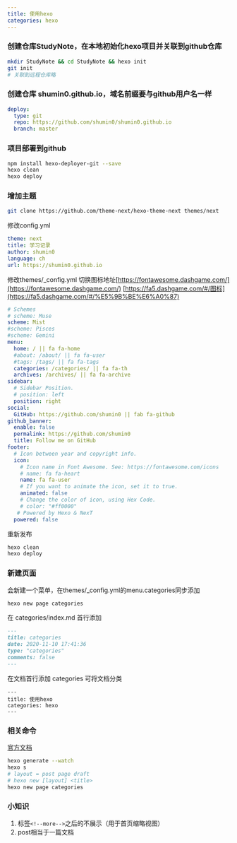```yaml
---
title: 使用hexo
categories: hexo
---
```


### 创建仓库StudyNote，在本地初始化hexo项目并关联到github仓库

```sh
mkdir StudyNote && cd StudyNote && hexo init
git init
# 关联到远程仓库略
```

<!--more-->

### 创建仓库 shumin0.github.io，域名前缀要与github用户名一样

```yaml
deploy:
  type: git
  repo: https://github.com/shumin0/shumin0.github.io
  branch: master
```

### 项目部署到github

```sh
npm install hexo-deployer-git --save
hexo clean
hexo deploy
```

### 增加主题

```sh
git clone https://github.com/theme-next/hexo-theme-next themes/next
```

修改config.yml

```yaml
theme: next
title: 学习记录
author: shumin0
language: ch
url: https://shumin0.github.io
```

修改themes/_config.yml
切换图标地址[https://fontawesome.dashgame.com/](https://fontawesome.dashgame.com/)
[https://fa5.dashgame.com/#/图标](https://fa5.dashgame.com/#/%E5%9B%BE%E6%A0%87)
```yaml
# Schemes
# scheme: Muse
scheme: Mist
#scheme: Pisces
#scheme: Gemini
menu:
  home: / || fa fa-home
  #about: /about/ || fa fa-user
  #tags: /tags/ || fa fa-tags
  categories: /categories/ || fa fa-th
  archives: /archives/ || fa fa-archive
sidebar:
  # Sidebar Position.
  # position: left
  position: right
social:
  GitHub: https://github.com/shumin0 || fab fa-github
github_banner:
  enable: false
  permalink: https://github.com/shumin0
  title: Follow me on GitHub
footer:
  # Icon between year and copyright info.
  icon:
    # Icon name in Font Awesome. See: https://fontawesome.com/icons
    # name: fa fa-heart
    name: fa fa-user
    # If you want to animate the icon, set it to true.
    animated: false
    # Change the color of icon, using Hex Code.
    # color: "#ff0000"
   # Powered by Hexo & NexT
  powered: false
```

重新发布

```sh
hexo clean
hexo deploy
```

### 新建页面

会新建一个菜单，在themes/_config.yml的menu.categories同步添加

```sh
hexo new page categories
```

在 categories/index.md 首行添加

```markdown
---
title: categories
date: 2020-11-10 17:41:36
type: "categories"
comments: false
---
```

在文档首行添加 categories 可将文档分类

```mark
---
title: 使用hexo
categories: hexo
---
```

### 相关命令
[官方文档](https://hexo.io/docs/)
```sh
hexo generate --watch
hexo s
# layout = post page draft
# hexo new [layout] <title>
hexo new page categories
```

### 小知识

1. 标签`<!--more-->`之后的不展示（用于首页缩略视图）
2. post相当于一篇文档